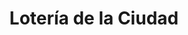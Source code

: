 ---
title: "Lotería de la Ciudad"
url: /ciudad-autonoma-de-buenos-aires/loteria-de-la-ciudad-monroe-3/
shop: lotería
---